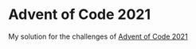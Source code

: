 # Advent of Code 2021

My solution for the challenges of [Advent of Code 2021](https://adventofcode.com/2021)
